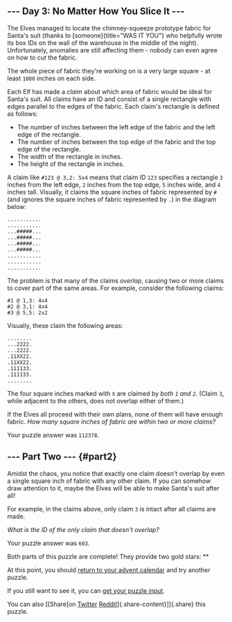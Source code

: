 --- Day 3: No Matter How You Slice It ---
-----------------------------------------

The Elves managed to locate the chimney-squeeze prototype fabric for
Santa's suit (thanks to [someone]{title="WAS IT YOU"} who helpfully
wrote its box IDs on the wall of the warehouse in the middle of the
night). Unfortunately, anomalies are still affecting them - nobody can
even agree on how to *cut* the fabric.

The whole piece of fabric they're working on is a very large square - at
least `1000` inches on each side.

Each Elf has made a *claim* about which area of fabric would be ideal
for Santa's suit. All claims have an ID and consist of a single
rectangle with edges parallel to the edges of the fabric. Each claim's
rectangle is defined as follows:

-   The number of inches between the left edge of the fabric and the
    left edge of the rectangle.
-   The number of inches between the top edge of the fabric and the top
    edge of the rectangle.
-   The width of the rectangle in inches.
-   The height of the rectangle in inches.

A claim like `#123 @ 3,2: 5x4` means that claim ID `123` specifies a
rectangle `3` inches from the left edge, `2` inches from the top edge,
`5` inches wide, and `4` inches tall. Visually, it claims the square
inches of fabric represented by `#` (and ignores the square inches of
fabric represented by `.`) in the diagram below:

    ...........
    ...........
    ...#####...
    ...#####...
    ...#####...
    ...#####...
    ...........
    ...........
    ...........

The problem is that many of the claims *overlap*, causing two or more
claims to cover part of the same areas. For example, consider the
following claims:

    #1 @ 1,3: 4x4
    #2 @ 3,1: 4x4
    #3 @ 5,5: 2x2

Visually, these claim the following areas:

    ........
    ...2222.
    ...2222.
    .11XX22.
    .11XX22.
    .111133.
    .111133.
    ........

The four square inches marked with `X` are claimed by *both `1` and
`2`*. (Claim `3`, while adjacent to the others, does not overlap either
of them.)

If the Elves all proceed with their own plans, none of them will have
enough fabric. *How many square inches of fabric are within two or more
claims?*

Your puzzle answer was `112378`.

--- Part Two --- {#part2}
----------------

Amidst the chaos, you notice that exactly one claim doesn't overlap by
even a single square inch of fabric with any other claim. If you can
somehow draw attention to it, maybe the Elves will be able to make
Santa's suit after all!

For example, in the claims above, only claim `3` is intact after all
claims are made.

*What is the ID of the only claim that doesn't overlap?*

Your puzzle answer was `603`.

Both parts of this puzzle are complete! They provide two gold stars:
\*\*

At this point, you should [return to your advent calendar](/2018) and
try another puzzle.

If you still want to see it, you can [get your puzzle input](3/input).

You can also [\[Share[on
[Twitter](https://twitter.com/intent/tweet?text=I%27ve+completed+%22No+Matter+How+You+Slice+It%22+%2D+Day+3+%2D+Advent+of+Code+2018&url=https%3A%2F%2Fadventofcode%2Ecom%2F2018%2Fday%2F3&related=ericwastl&hashtags=AdventOfCode)
[Reddit](http://www.reddit.com/submit?url=https%3A%2F%2Fadventofcode%2Ecom%2F2018%2Fday%2F3&title=I%27ve+completed+%22No+Matter+How+You+Slice+It%22+%2D+Day+3+%2D+Advent+of+Code+2018)]{.share-content}\]]{.share}
this puzzle.
